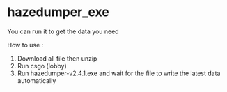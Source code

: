 # hazedumper_exe
You can run it to get the data you need

How to use :

1. Download all file then unzip
2. Run csgo (lobby)
3. Run hazedumper-v2.4.1.exe and wait for the file to write the latest data automatically


